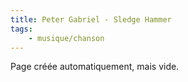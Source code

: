 ```yaml
---
title: Peter Gabriel - Sledge Hammer
tags:
    - musique/chanson
---
```


Page créée automatiquement, mais vide.
